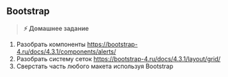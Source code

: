 
## Bootstrap

> **⚡️ Домашнее задание**
1. Разобрать компоненты https://bootstrap-4.ru/docs/4.3.1/components/alerts/
2. Разобрать систему сеток https://bootstrap-4.ru/docs/4.3.1/layout/grid/
3. Сверстать часть любого макета используя Bootstrap
